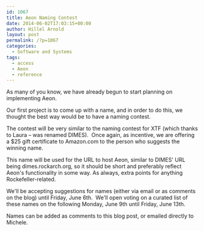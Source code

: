 ```yaml
---
id: 1067
title: Aeon Naming Contest
date: 2014-06-02T17:03:15+00:00
author: Hillel Arnold
layout: post
permalink: /?p=1067
categories:
  - Software and Systems
tags:
  - access
  - Aeon
  - reference
---
```

As many of you know, we have already begun to start planning on implementing Aeon.

Our first project is to come up with a name, and in order to do this, we thought the best way would be to have a naming contest.

The contest will be very similar to the naming contest for XTF (which thanks to Laura – was renamed DIMES).  Once again, as incentive, we are offering a $25 gift certificate to Amazon.com to the person who suggests the winning name.

This name will be used for the URL to host Aeon, similar to DIMES' URL being dimes.rockarch.org, so it should be short and preferably reflect Aeon's functionality in some way. As always, extra points for anything Rockefeller-related.

We'll be accepting suggestions for names (either via email or as comments on the blog) until Friday, June 6th.  We'll open voting on a curated list of these names on the following Monday, June 9th until Friday, June 13th.

Names can be added as comments to this blog post, or emailed directly to Michele.

